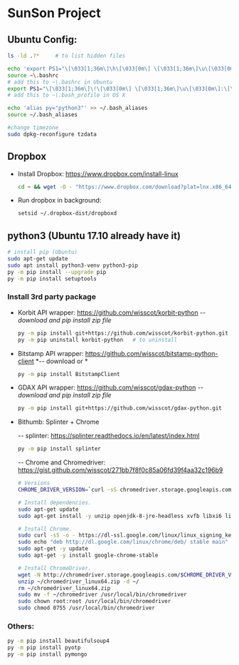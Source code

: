 # SunSon Project

## Ubuntu Config:

   ```sh
   ls -ld .?*     # to list hidden files

   echo 'export PS1="\[\033[1;36m\]\h\[\033[0m\] \[\033[1;36m\]\u\[\033[0m\]:\[\033[1;36m\]\W\[\033[0m\]$ "' >> ~\.bashrc
   source ~\.bashrc
   # add this to ~\.bashrc in Ubuntu
   export PS1="\[\033[1;36m\]\!\[\033[0m\] \[\033[1;36m\]\u\[\033[0m\]:\[\033[1;36m\]\W\[\033[0m\]$ "
   # add this to ~\.bash_profile in OS X 
   
   echo 'alias py="python3"' >> ~/.bash_aliases
   source ~/.bash_aliases
   
   #change timezone
   sudo dpkg-reconfigure tzdata
   ```

## Dropbox

- Install Dropbox: https://www.dropbox.com/install-linux 
   ```sh
   cd ~ && wget -O - "https://www.dropbox.com/download?plat=lnx.x86_64" | tar xzf -
   ```

- Run dropbox in background: 
   ```sh
   setsid ~/.dropbox-dist/dropboxd
   ```

## python3 (Ubuntu 17.10 already have it)

   ```sh
   # install pip (Ubuntu)
   sudo apt-get update
   sudo apt install python3-venv python3-pip
   py -m pip install --upgrade pip
   py -m pip install setuptools   
   ```

### Install 3rd party package

- Korbit API wrapper:  https://github.com/wisscot/korbit-python
    *-- download and pip install zip file*
    ```sh
    py -m pip install git+https://github.com/wisscot/korbit-python.git
    py -m pip uninstall korbit-python   # to uninstall
    ```
    
- Bitstamp API wrapper: https://github.com/wisscot/bitstamp-python-client
    *-- download or *
    ```sh
    py -m pip install BitstampClient
    ```
    
- GDAX API wrapper: https://github.com/wisscot/gdax-python
    *-- download and pip install zip file*
    ```sh
    py -m pip install git+https://github.com/wisscot/gdax-python.git
    ```

- Bithumb: Splinter + Chrome
   
   -- splinter: https://splinter.readthedocs.io/en/latest/index.html
   ```sh
   py -m pip install splinter
   ```
   -- Chrome and Chromedriver: https://gist.github.com/wisscot/271bb7f8f0c85a06fd39f4aa32c196b9
   ```sh
   # Versions
   CHROME_DRIVER_VERSION=`curl -sS chromedriver.storage.googleapis.com/LATEST_RELEASE`

   # Install dependencies.
   sudo apt-get update
   sudo apt-get install -y unzip openjdk-8-jre-headless xvfb libxi6 libgconf-2-4

   # Install Chrome.
   sudo curl -sS -o - https://dl-ssl.google.com/linux/linux_signing_key.pub | apt-key add
   sudo echo "deb http://dl.google.com/linux/chrome/deb/ stable main" >> /etc/apt/sources.list.d/google-chrome.list
   sudo apt-get -y update
   sudo apt-get -y install google-chrome-stable

   # Install ChromeDriver.
   wget -N http://chromedriver.storage.googleapis.com/$CHROME_DRIVER_VERSION/chromedriver_linux64.zip -P ~/
   unzip ~/chromedriver_linux64.zip -d ~/
   rm ~/chromedriver_linux64.zip
   sudo mv -f ~/chromedriver /usr/local/bin/chromedriver
   sudo chown root:root /usr/local/bin/chromedriver
   sudo chmod 0755 /usr/local/bin/chromedriver   
   ```
### Others:
```sh
py -m pip install beautifulsoup4
py -m pip install pyotp
py -m pip install pymongo
```
